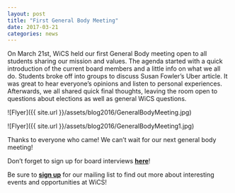 ```yaml
---
layout: post
title: "First General Body Meeting"
date: 2017-03-21
categories: news
---
```


On March 21st, WiCS held our first General Body meeting open to all students sharing our mission and values. The agenda started with a quick introduction of the current board members and a little info on what we all do. Students broke off into groups to discuss Susan Fowler’s Uber article. It was great to hear everyone’s opinions and listen to personal experiences. Afterwards, we all shared quick final thoughts, leaving the room open to questions about elections as well as general WiCS questions. 


![Flyer]({{ site.url }}/assets/blog2016/GeneralBodyMeeting.jpg)

![Flyer]({{ site.url }}/assets/blog2016/GeneralBodyMeeting1.jpg)

Thanks to everyone who came! We can’t wait for our next general body meeting! 

Don’t forget to sign up for board interviews [**here**][interview]!

Be sure to [**sign up**][mailinglist] for our mailing list to find out more about interesting events and opportunities at WiCS! 

[interview]: https://goo.gl/forms/IM6QRxvi02qTFz022
[mailinglist]: http://columbia.us9.list-manage.com/subscribe?u=4c6a1c710f8ab9cce10272368&id=593b5faa43
